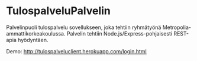 # TulospalveluPalvelin

Palvelinpuoli tulospalvelu sovellukseen, joka tehtiin ryhmätyönä Metropolia-ammattikorkeakoulussa.
Palvelin tehtiin Node.js/Express-pohjaisesti REST-apia hyödyntäen. 

Demo: http://tulospalveluclient.herokuapp.com/login.html
